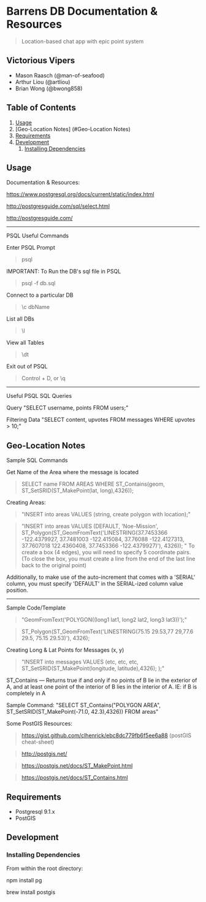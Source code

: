 # Barrens DB Documentation & Resources

> Location-based chat app with epic point system

## Victorious Vipers

  - Mason Raasch (@man-of-seafood)
  - Arthur Liou (@artliou)
  - Brian Wong (@bwong858)

## Table of Contents

1. [Usage](#Usage)
1. [Geo-Location Notes] (#Geo-Location Notes)
1. [Requirements](#requirements)
1. [Development](#development)
    1. [Installing Dependencies](#installing-dependencies)

## Usage

Documentation & Resources:

https://www.postgresql.org/docs/current/static/index.html

http://postgresguide.com/sql/select.html

http://postgresguide.com/

_______
PSQL Useful Commands

Enter PSQL Prompt

>psql

IMPORTANT: To Run the DB's sql file in PSQL

>psql -f db.sql

Connect to a particular DB

>\c dbName

List all DBs

> \l

View all Tables

> \dt

Exit out of PSQL

> Control + D, or
\q

_________
Useful PSQL SQL Queries

Query
"SELECT username, points FROM users;"

Filtering Data
"SELECT content, upvotes FROM messages WHERE upvotes > 10;"

## Geo-Location Notes
Sample SQL Commands

Get Name of the Area where the message is located

> SELECT name FROM AREAS WHERE ST_Contains(geom, ST_SetSRID(ST_MakePoint(lat, long),4326));

Creating Areas:

> "INSERT into areas VALUES (string, create polygon with location);"

> "INSERT into areas VALUES (DEFAULT, 'Noe-Mission', ST_Polygon(ST_GeomFromText('LINESTRING(37.7453366 -122.4379927, 37.7481003 -122.415084, 37.76088 -122.4127313, 37.7607018 122.4360408, 37.7453366 -122.4379927)'), 4326)); " To create a box (4 edges), you will need to specify 5 coordinate pairs. (To close the box, you must create a line from the end of the last line back to the original point)

Additionally, to make use of the auto-increment that comes with a 'SERIAL' column, you must specify 'DEFAULT' in the SERIAL-ized column value position.

___

Sample Code/Template

> "GeomFromText('POLYGON((long1 lat1, long2 lat2, long3 lat3))');"

> ST_Polygon(ST_GeomFromText('LINESTRING(75.15 29.53,77 29,77.6 29.5, 75.15 29.53)'), 4326);

Creating Long & Lat Points for Messages (x, y)

> "INSERT into messages VALUES (etc, etc, etc, ST_SetSRID(ST_MakePoint(longitude, latitude),4326); );"

ST_Contains — Returns true if and only if no points of B lie in the exterior of A, and at least one point of the interior of B lies in the interior of A.
IE: if B is completely in A

Sample Command: "SELECT ST_Contains("POLYGON AREA", ST_SetSRID(ST_MakePoint(-71.0, 42.3),4326)) FROM areas"

Some PostGIS Resources:

>https://gist.github.com/clhenrick/ebc8dc779fb6f5ee6a88 (postGIS cheat-sheet)

> http://postgis.net/

> https://postgis.net/docs/ST_MakePoint.html

> https://postgis.net/docs/ST_Contains.html

## Requirements

- Postgresql 9.1.x
- PostGIS

## Development

### Installing Dependencies

From within the root directory:

npm install pg

brew install postgis